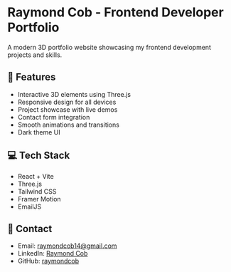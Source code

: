 # Raymond Cob - Frontend Developer Portfolio

A modern 3D portfolio website showcasing my frontend development projects and skills.

## 🚀 Features

- Interactive 3D elements using Three.js
- Responsive design for all devices
- Project showcase with live demos
- Contact form integration
- Smooth animations and transitions
- Dark theme UI

## 💻 Tech Stack

- React + Vite
- Three.js
- Tailwind CSS
- Framer Motion
- EmailJS


## 📝 Contact

- Email: raymondcob14@gmail.com
- LinkedIn: [Raymond Cob](https://www.linkedin.com/in/raymond-cob/)
- GitHub: [raymondcob](https://github.com/raymondcob)
